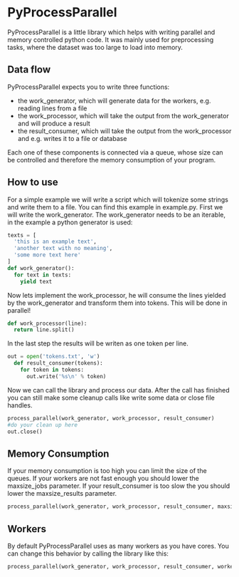 ﻿PyProcessParallel
=================

PyProcessParallel is a little library which helps with writing parallel and memory controlled python code. It was mainly used for preprocessing tasks, where the dataset was too large to load into memory.

## Data flow
PyProcessParallel expects you to write three functions:
* the work_generator, which will generate data for the workers, e.g. reading lines from a file
* the work_processor, which will take the output from the work_generator and will produce a result
* the result_consumer, which will take the output from the work_processor and e.g. writes it to a file or database

Each one of these components is connected via a queue, whose size can be controlled and therefore the memory consumption of your program.

## How to use

For a simple example we will write a script which will tokenize some strings and write them to a file. You can find this example in example.py. First we will write the work_generator. The work_generator needs to be an iterable, in the example a python generator is used:

```python
texts = [
  'this is an example text',
  'another text with no meaning',
  'some more text here'
]
def work_generator():
  for text in texts:
    yield text
```
Now lets implement the work_processor, he will consume the lines yielded by the work_generator and transform them into tokens. This will be done in parallel!
```python
def work_processor(line):
  return line.split()
```

In the last step the results will be writen as one token per line.
```python
out = open('tokens.txt', 'w')
  def result_consumer(tokens):
    for token in tokens:
      out.write('%s\n' % token)
```

Now we can call the library and process our data. After the call has finished you can still make some cleanup calls like write some data or close file handles.
```python
process_parallel(work_generator, work_processor, result_consumer)
#do your clean up here
out.close()
```

## Memory Consumption
If your memory consumption is too high you can limit the size of the queues. If your workers are not fast enough you should lower the maxsize_jobs parameter. If your result_consumer is too slow the you should lower the maxsize_results parameter.
```python
process_parallel(work_generator, work_processor, result_consumer, maxsize_jobsize=100, maxsize_results=100)
```

## Workers
By default PyProcessParallel uses as many workers as you have cores. You can change this behavior by calling the library like this:
```python
process_parallel(work_generator, work_processor, result_consumer, workers=2)
```

